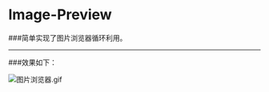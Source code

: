 # Image-Preview
###简单实现了图片浏览器循环利用。

---

###效果如下：

![图片浏览器.gif](http://upload-images.jianshu.io/upload_images/718760-c0a5eca9def5501a.gif?imageView2/2/w/1240)